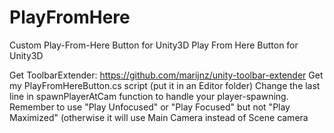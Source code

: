 # PlayFromHere
Custom Play-From-Here Button for Unity3D
Play From Here Button for Unity3D



Get ToolbarExtender: https://github.com/marijnz/unity-toolbar-extender
Get my PlayFromHereButton.cs script (put it in an Editor folder)
Change the last line in spawnPlayerAtCam function to handle your player-spawning.
Remember to use "Play Unfocused" or "Play Focused" but not "Play Maximized" (otherwise it will use Main Camera instead of Scene camera
